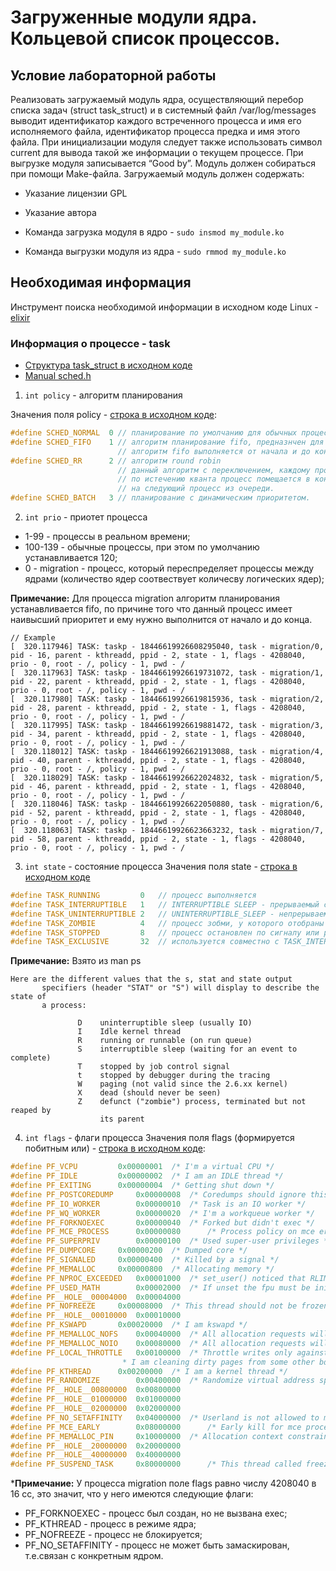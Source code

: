 # Загруженные модули ядра. Кольцевой список процессов.
## Условие лабораторной работы 

Реализовать загружаемый модуль ядра, осуществляющий перебор списка задач (struct task_struct) и в системный файл /var/log/messages выводит идентификатор каждого встреченного процесса и имя его исполняемого файла, идентификатор процесса предка и имя этого файла. При инициализации модуля следует также использовать символ current для вывода такой же информации о текущем процессе. При выгрузке модуля записывается “Good by”. Модуль должен собираться при помощи Make-файла. 
Загружаемый модуль должен содержать:
- Указание лицензии GPL
- Указание автора

- Команда загрузка модуля в ядро - `sudo insmod my_module.ko`
- Команда выгрузки модуля из ядра - `sudo rmmod my_module.ko`

## Необходимая информация

Инструмент поиска необходимой информации в исходном коде Linux - [elixir](https://elixir.bootlin.com)  

### Информация о процессе - task
- [Структура task_struct в исходном коде](https://elixir.bootlin.com/linux/latest/source/include/linux/sched.h#L737)
- [Manual sched.h](https://man7.org/linux/man-pages/man7/sched.7.html)

1. `int policy` - алгоритм планирования

Значения поля policy - [строка в исходном коде](https://elixir.bootlin.com/linux/latest/source/include/uapi/linux/sched.h#L114):
```c
#define SCHED_NORMAL  0 // планирование по умолчанию для обычных процессов
#define SCHED_FIFO    1 // алгоритм планирование fifo, предназнчен для процессов в реальном времени и migration
                        // алгоритм fifo выполняется от начала и до конца без вытеснения и переключения.
#define SCHED_RR      2 // алгоритм round robin 
                        // данный алгоритм с переключением, каждому процессу выделяет квант времени и 
                        // по истечению кванта процесс помещается в конец очереди и переключается 
                        // на следующий процесс из очереди.
#define SCHED_BATCH   3 // планирование с динамическим приоритетом.
```
2. `int prio` - приотет процесса
  - 1-99 - процессы в реальном времени;
  - 100-139 - обычные процессы, при этом по умолчанию устанавливается 120;
  - 0 - migration - процесс, который переспределяет процессы между ядрами (количество ядер соотвествует количесву логических ядер);

**Примечание:** Для процессa migration алгоритм планирования устанавливается fifo, по причине того что данный процесс имеет наивысший приоритет и ему нужно выполнится от начало и до конца.
```shell
// Example
[  320.117946] TASK: taskp - 18446619926608295040, task - migration/0, pid - 16, parent - kthreadd, ppid - 2, state - 1, flags - 4208040, prio - 0, root - /, policy - 1, pwd - /
[  320.117963] TASK: taskp - 18446619926619731072, task - migration/1, pid - 22, parent - kthreadd, ppid - 2, state - 1, flags - 4208040, prio - 0, root - /, policy - 1, pwd - /
[  320.117980] TASK: taskp - 18446619926619815936, task - migration/2, pid - 28, parent - kthreadd, ppid - 2, state - 1, flags - 4208040, prio - 0, root - /, policy - 1, pwd - /
[  320.117995] TASK: taskp - 18446619926619881472, task - migration/3, pid - 34, parent - kthreadd, ppid - 2, state - 1, flags - 4208040, prio - 0, root - /, policy - 1, pwd - /
[  320.118012] TASK: taskp - 18446619926621913088, task - migration/4, pid - 40, parent - kthreadd, ppid - 2, state - 1, flags - 4208040, prio - 0, root - /, policy - 1, pwd - /
[  320.118029] TASK: taskp - 18446619926622024832, task - migration/5, pid - 46, parent - kthreadd, ppid - 2, state - 1, flags - 4208040, prio - 0, root - /, policy - 1, pwd - /
[  320.118046] TASK: taskp - 18446619926622050880, task - migration/6, pid - 52, parent - kthreadd, ppid - 2, state - 1, flags - 4208040, prio - 0, root - /, policy - 1, pwd - /
[  320.118063] TASK: taskp - 18446619926623663232, task - migration/7, pid - 58, parent - kthreadd, ppid - 2, state - 1, flags - 4208040, prio - 0, root - /, policy - 1, pwd - /
```

3. `int state` - состояние процесса
Значения поля state - [строка в исходном коде](https://elixir.bootlin.com/linux/latest/source/include/linux/sched.h#L85)
```c
#define TASK_RUNNING         0   // процесс выполняется
#define TASK_INTERRUPTIBLE   1   // INTERRUPTIBLE SLEEP - прерываемый сон (в ожидании завершения события), обозначаетс S при ps -ajx
#define TASK_UNINTERRUPTIBLE 2   // UNINTERRUPTIBLE_SLEEP - непрерываемый сон (в ожидании завершения ввода/вывода), обозначается D при ps -ajx
#define TASK_ZOMBIE          4   // процесс зобми, у которого отобраны все ресурсы, кроме строки в таблицы процессов
#define TASK_STOPPED         8   // процесс остановлен по сигналу или ptrace()
#define TASK_EXCLUSIVE       32  // используется совместно с TASK_INTERRUPTIBLE или с TASK_UNINTERRUPTIBLE (по OR)
```

**Примечание:** Взято из man ps 
```
Here are the different values that the s, stat and state output
       specifiers (header "STAT" or "S") will display to describe the state of
       a process:

               D    uninterruptible sleep (usually IO)
               I    Idle kernel thread
               R    running or runnable (on run queue)
               S    interruptible sleep (waiting for an event to complete)
               T    stopped by job control signal
               t    stopped by debugger during the tracing
               W    paging (not valid since the 2.6.xx kernel)
               X    dead (should never be seen)
               Z    defunct ("zombie") process, terminated but not reaped by
                    its parent
```
4. `int flags` - флаги процесса
Значения поля flags (формируется побитным или) - [строка в исходном коде](https://elixir.bootlin.com/linux/latest/source/include/linux/sched.h#L1718):
```c
#define PF_VCPU			0x00000001	/* I'm a virtual CPU */
#define PF_IDLE			0x00000002	/* I am an IDLE thread */
#define PF_EXITING		0x00000004	/* Getting shut down */
#define PF_POSTCOREDUMP		0x00000008	/* Coredumps should ignore this task */
#define PF_IO_WORKER		0x00000010	/* Task is an IO worker */
#define PF_WQ_WORKER		0x00000020	/* I'm a workqueue worker */
#define PF_FORKNOEXEC		0x00000040	/* Forked but didn't exec */
#define PF_MCE_PROCESS		0x00000080      /* Process policy on mce errors */
#define PF_SUPERPRIV		0x00000100	/* Used super-user privileges */
#define PF_DUMPCORE		0x00000200	/* Dumped core */
#define PF_SIGNALED		0x00000400	/* Killed by a signal */
#define PF_MEMALLOC		0x00000800	/* Allocating memory */
#define PF_NPROC_EXCEEDED	0x00001000	/* set_user() noticed that RLIMIT_NPROC was exceeded */
#define PF_USED_MATH		0x00002000	/* If unset the fpu must be initialized before use */
#define PF__HOLE__00004000	0x00004000
#define PF_NOFREEZE		0x00008000	/* This thread should not be frozen */
#define PF__HOLE__00010000	0x00010000
#define PF_KSWAPD		0x00020000	/* I am kswapd */
#define PF_MEMALLOC_NOFS	0x00040000	/* All allocation requests will inherit GFP_NOFS */
#define PF_MEMALLOC_NOIO	0x00080000	/* All allocation requests will inherit GFP_NOIO */
#define PF_LOCAL_THROTTLE	0x00100000	/* Throttle writes only against the bdi I write to,
						 * I am cleaning dirty pages from some other bdi. */
#define PF_KTHREAD		0x00200000	/* I am a kernel thread */
#define PF_RANDOMIZE		0x00400000	/* Randomize virtual address space */
#define PF__HOLE__00800000	0x00800000
#define PF__HOLE__01000000	0x01000000
#define PF__HOLE__02000000	0x02000000
#define PF_NO_SETAFFINITY	0x04000000	/* Userland is not allowed to meddle with cpus_mask */
#define PF_MCE_EARLY		0x08000000      /* Early kill for mce process policy */
#define PF_MEMALLOC_PIN		0x10000000	/* Allocation context constrained to zones which allow long term pinning. */
#define PF__HOLE__20000000	0x20000000
#define PF__HOLE__40000000	0x40000000
#define PF_SUSPEND_TASK		0x80000000      /* This thread called freeze_processes() and should not be frozen */
```
***Примечание:** У процесса migration поле flags равно числу 4208040 в 16 сс, это значит, что у него имеются следующие флаги:
- PF_FORKNOEXEC - процесс был создан, но не вызвана exec;
- PF_KTHREAD - процесс в режиме ядра;
- PF_NOFREEZE - процесс не блокируется;
- PF_NO_SETAFFINITY	 - процесс не может быть замаскирован, т.е.связан с конкретным ядром.
